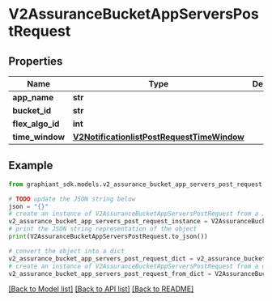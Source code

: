 # V2AssuranceBucketAppServersPostRequest


## Properties

Name | Type | Description | Notes
------------ | ------------- | ------------- | -------------
**app_name** | **str** |  | [optional] 
**bucket_id** | **str** |  | [optional] 
**flex_algo_id** | **int** |  | [optional] 
**time_window** | [**V2NotificationlistPostRequestTimeWindow**](V2NotificationlistPostRequestTimeWindow.md) |  | [optional] 

## Example

```python
from graphiant_sdk.models.v2_assurance_bucket_app_servers_post_request import V2AssuranceBucketAppServersPostRequest

# TODO update the JSON string below
json = "{}"
# create an instance of V2AssuranceBucketAppServersPostRequest from a JSON string
v2_assurance_bucket_app_servers_post_request_instance = V2AssuranceBucketAppServersPostRequest.from_json(json)
# print the JSON string representation of the object
print(V2AssuranceBucketAppServersPostRequest.to_json())

# convert the object into a dict
v2_assurance_bucket_app_servers_post_request_dict = v2_assurance_bucket_app_servers_post_request_instance.to_dict()
# create an instance of V2AssuranceBucketAppServersPostRequest from a dict
v2_assurance_bucket_app_servers_post_request_from_dict = V2AssuranceBucketAppServersPostRequest.from_dict(v2_assurance_bucket_app_servers_post_request_dict)
```
[[Back to Model list]](../README.md#documentation-for-models) [[Back to API list]](../README.md#documentation-for-api-endpoints) [[Back to README]](../README.md)


